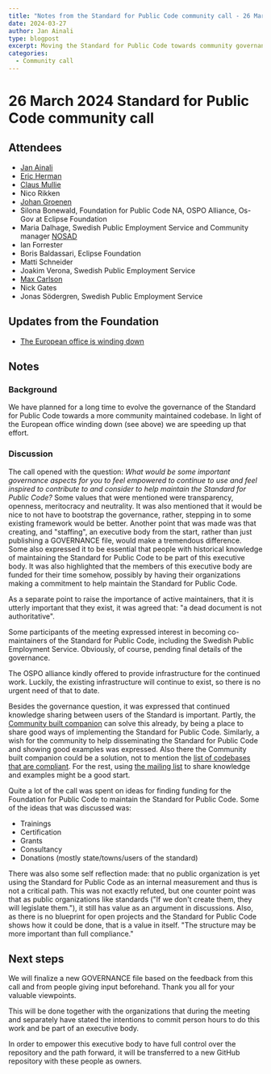 ```yaml
---
title: "Notes from the Standard for Public Code community call - 26 March 2024"
date: 2024-03-27
author: Jan Ainali
type: blogpost
excerpt: Moving the Standard for Public Code towards community governance 
categories:
  - Community call
---
```


# 26 March 2024 Standard for Public Code community call

## Attendees

* [Jan Ainali](https://publiccode.net/who-we-are/team/jan-ainali.html)
* [Eric Herman](https://publiccode.net/who-we-are/team/eric-herman.html)
* [Claus Mullie](https://publiccode.net/who-we-are/team/claus-mullie.html)
* Nico Rikken
* [Johan Groenen](https://jgroenen.nl)
* Silona Bonewald, Foundation for Public Code NA, OSPO Alliance, Os-Gov at Eclipse Foundation
* Maria Dalhage, Swedish Public Employment Service and Community manager [NOSAD](https://nosad.se)
* Ian Forrester
* Boris Baldassari, Eclipse Foundation
* Matti Schneider
* Joakim Verona, Swedish Public Employment Service
* [Max Carlson](https://publiccode.net/who-we-are/team/max-carlson.html)
* Nick Gates
* Jonas Södergren, Swedish Public Employment Service

## Updates from the Foundation

* [The European office is winding down](https://blog.publiccode.net/news/2024/02/28/changes-at-the-europe-office.html)

## Notes

### Background

We have planned for a long time to evolve the governance of the Standard for Public Code towards a more community maintained codebase.
In light of the European office winding down (see above) we are speeding up that effort.

### Discussion

The call opened with the question: *What would be some important governance aspects for you to feel empowered to continue to use and feel inspired to contribute to and consider to help maintain the Standard for Public Code?*
Some values that were mentioned were transparency, openness, meritocracy and neutrality.
It was also mentioned that it would be nice to not have to bootstrap the governance, rather, stepping in to some existing framework would be better.
Another point that was made was that creating, and "staffing", an executive body from the start, rather than just publishing a GOVERNANCE file, would make a tremendous difference.
Some also expressed it to be essential that people with historical knowledge of maintaining the Standard for Public Code to be part of this executive body.
It was also highlighted that the members of this executive body are funded for their time somehow, possibly by having their organizations making a commitment to help maintain the Standard for Public Code.

As a separate point to raise the importance of active maintainers, that it is utterly important that they exist, it was agreed that: "a dead document is not authoritative".

Some participants of the meeting expressed interest in becoming co-maintainers of the Standard for Public Code, including the Swedish Public Employment Service.
Obviously, of course, pending final details of the governance.

The OSPO alliance kindly offered to provide infrastructure for the continued work.
Luckily, the existing infrastructure will continue to exist, so there is no urgent need of that to date.

Besides the governance question, it was expressed that continued knowledge sharing between users of the Standard is important.
Partly, the [Community built companion](https://publiccodenet.github.io/community-implementation-guide-standard/) can solve this already, by being a place to share good ways of implementing the Standard for Public Code.
Similarly, a wish for the community to help disseminating the Standard for Public Code and showing good examples was expressed.
Also there the Community built companion could be a solution, not to mention the [list of codebases that are compliant](https://standard-compliant.publiccode.net/).
For the rest, using [the mailing list](https://lists.publiccode.net/mailman/postorius/lists/standard.lists.publiccode.net/) to share knowledge and examples might be a good start.

Quite a lot of the call was spent on ideas for finding funding for the Foundation for Public Code to maintain the Standard for Public Code.
Some of the ideas that was discussed was:

* Trainings
* Certification
* Grants
* Consultancy
* Donations (mostly state/towns/users of the standard)

There was also some self reflection made: that no public organization is yet using the Standard for Public Code as an internal measurement and thus is not a critical path.
This was not exactly refuted, but one counter point was that as public organizations like standards ("If we don't create them, they will legislate them."), it still has value as an argument in discussions.
Also, as there is no blueprint for open projects and the Standard for Public Code shows how it could be done, that is a value in itself.
"The structure may be more important than full compliance."

## Next steps

We will finalize a new GOVERNANCE file based on the feedback from this call and from people giving input beforehand.
Thank you all for your valuable viewpoints.

This will be done together with the organizations that during the meeting and separately have stated the intentions to commit person hours to do this work and be part of an executive body.

In order to empower this executive body to have full control over the repository and the path forward, it will be transferred to a new GitHub repository with these people as owners.
